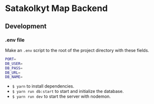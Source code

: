 # Satakolkyt Map Backend

## Development

### .env file

Make an `.env` script to the root of the project directory with these fields.

```sh
PORT=
DB_USER=
DB_PASS=
DB_URL=
DB_NAME=
```

- `$ yarn` to install dependencies.
- `$ yarn run db:start` to start and initialize the database.
- `$ yarn run dev` to start the server with nodemon.
